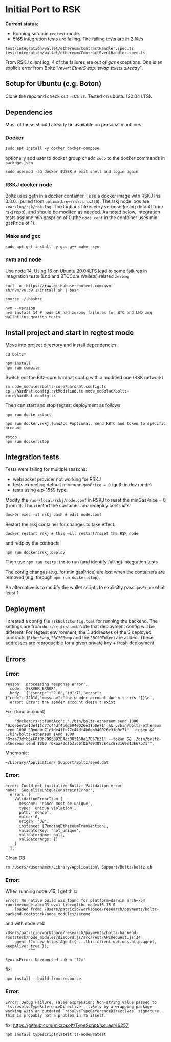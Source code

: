 # Initial Port to RSK

**Current status:** 
* Running setup in `regtest` mode. 
* 5/65 integration tests are failing. The failing tests are in 2 files
```
test/integration/wallet/ethereum/ContractHandler.spec.ts
test/integration/wallet/ethereum/ContractEventHandler.spec.ts
```

From RSKJ client log, 4 of the failures are *out of gas* exceptions. One is an explicit error from Boltz "*revert EtherSwap: swap exists already*".  

## Setup for Ubuntu (e.g. Boton)

Clone the repo and check out `rskInit`. Tested on ubuntu (20.04 LTS).
## Dependencies

Most of these should already be available on personal machines.

### Docker

```
sudo apt install -y docker docker-compose
```
optionally add user to docker group or add `sudo` to the docker commands in `package.json`

```
sudo usermod -aG docker $USER # exit shell and login again
```

### RSKJ docker node 
Boltz uses geth in a docker container. I use a docker image with RSKJ Iris 3.3.0. (pulled from `optimalbrew/rsk:iris330`). The rskj node logs are `/var/log/rsk/rsk.log`. The logback file is very verbose (using default from rskj repo), and should be modifed as needed. As noted below, integration tests assume min gasprice of 0 (the `node.conf` in the container uses min gasPrice of 1).

### Make and gcc
```
sudo apt-get install -y gcc g++ make rsync
```
### nvm and node

Use node 14.  Using 16 on Ubuntu 20.04LTS lead to some failures in integration tests (Lnd and BTCCore Wallets) related `zeromq` 

```
curl -o- https://raw.githubusercontent.com/nvm-sh/nvm/v0.39.1/install.sh | bash

source ~/.bashrc

nvm --version
nvm install 14 # node 16 had zeromq failures for BTC and LND zmq wallet integration tests
```

## Install project and start in regtest mode

Move into project directory and install dependencies
```
cd boltz*

npm install
npm run compile
```

Switch out the Bltz-core hardhat config with a modified one (RSK network)

```
rm node_modules/boltz-core/hardhat.config.ts
cp ./hardhat.config.rskModified.ts node_modules/boltz-core/hardhat.config.ts
```

Then can start and stop regtest deployment as follows

```
npm run docker:start

npm run docker:rskj:fundAcc #optional, send RBTC and token to specific account

#stop
npm run docker:stop
```

## Integration tests
Tests were failing for multiple reasons: 
* websocket provider not working for RSKJ 
* tests expecting default minimum `gasPrice = 0` (geth in dev mode)
* tests using eip-1559 type. 

Modify the `/usr/local/rskj/node.conf` in RSKJ to reset the minGasPrice = 0 (from 1). Then restart the container and redeploy contracts
```
docker exec -it rskj bash # edit node.conf 
```

Restart the rskj container for changes to take effect.

```
docker restart rskj # this will restart/reset the RSK node
```
and redploy the contracts
```
npm run docker:rskj:deploy
```
Then use `npm run tests:int` to run (and identify failing) integration tests

The config changes (e.g. for min gasPrice) are lost when the containers are removed (e.g. through `npm run docker:stop`).

An alternative is to modify the wallet scripts to explicitly pass `gasPrice` of at least 1.

## Deployment

I created a config file `rskBoltzConfig.toml` for running the backend. The settings are from `docs/regtest.md`. Note that deployment config will be different. For regtest environment, the 3 addresses of the 3 deployed contracts (`EtherSwap`, `ERC20Swap` and the `ERC20Token`) are added. These addresses are reproducible for a given private key + fresh deployment.


## Errors


### Error:
```
reason: 'processing response error',
  code: 'SERVER_ERROR',
  body: `{"jsonrpc":"2.0","id":71,"error":{"code":-32010,"message":"the sender account doesn't exist"}}\n`,
  error: Error: the sender account doesn't exist
```
Fix: (fund account)
```
    "docker:rskj:fundAcc": "./bin/boltz-ethereum send 1000 '0xdebe71e1de41fc77c44df4b6db940026e31b0e71' && ./bin/boltz-ethereum send 1000 '0xdebe71e1de41fc77c44df4b6db940026e31b0e71' --token && ./bin/boltz-ethereum send 1000 '0xaa73dfb3a60fDb7093892E4cc883160e13E67b31' --token && ./bin/boltz-ethereum send 1000 '0xaa73dfb3a60fDb7093892E4cc883160e13E67b31'",
```
Mnemonic: 
```
~/Library/Application\ Support/Boltz/seed.dat
```

### Error:
```
error: Could not initialize Boltz: Validation error
name: 'SequelizeUniqueConstraintError',
  errors: [
    ValidationErrorItem {
      message: 'nonce must be unique',
      type: 'unique violation',
      path: 'nonce',
      value: 0,
      origin: 'DB',
      instance: [PendingEthereumTransaction],
      validatorKey: 'not_unique',
      validatorName: null,
      validatorArgs: []
    }
  ],
```
Clean DB 
```
rm /Users/<username>/Library/Application\ Support/Boltz/boltz.db
```


### Error:
When running node v16, I get this:
```
Error: No native build was found for platform=darwin arch=x64 runtime=node abi=93 uv=1 libc=glibc node=16.15.0
    loaded from: /Users/patricio/workspace/research/payments/boltz-backend-rootstock/node_modules/zeromq
```
and with node v14:
```
/Users/patricio/workspace/research/payments/boltz-backend-rootstock/node_modules/discord.js/src/rest/APIRequest.js:34
    agent ??= new https.Agent({ ...this.client.options.http.agent, keepAlive: true });
          ^^^

SyntaxError: Unexpected token '??='
```
fix: 
```
npm install --build-from-resource
```


### Error:
```
Error: Debug Failure. False expression: Non-string value passed to `ts.resolveTypeReferenceDirective`, likely by a wrapping package working with an outdated `resolveTypeReferenceDirectives` signature. This is probably not a problem in TS itself.
```
fix: https://github.com/microsoft/TypeScript/issues/49257
```
npm install typescript@latest ts-node@latest
```